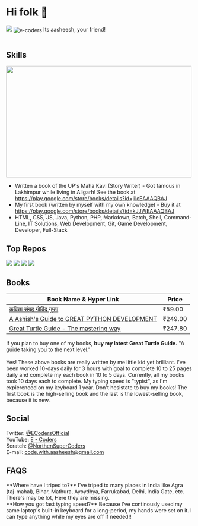 <h1>Hi folk 👋</h1>
<img src="https://github-readme-stats.vercel.app/api?username=e-coders&count_private=true&show_icons=true&theme=nord">
<img src="https://komarev.com/ghpvc/?username=e-coders&label=Profile%20views&color=00e8c1&style=flat" alt="e-coders" align="center"/>
Its aasheesh, your friend!<br>
<br>
<h2>Skills</h2>
<img src="https://quickchart.io/chart?bkg=white&c=%7B%0A%20%20type%3A%20%27bar%27%2C%0A%20%20data%3A%20%7B%0A%20%20%20%20labels%3A%20%5B%27HTML%27%2C%20%27CSS%27%2C%20%27JS%27%2C%20%27Java%27%2C%27Python%27%2C%27PHP%27%2C%27Scratch%27%5D%2C%0A%20%20%20%20datasets%3A%20%5B%7B%0A%20%20%20%20%20%20label%3A%20%27Languages%27%2C%0A%20%20%20%20%20%20data%3A%20%5B95%2C76%2C65%2C43.3%2C67%2C23%2C99%5D%0A%20%20%20%20%7D%5D%0A%20%20%7D%0A%7D" width="500" height="300">

* Written a book of the UP's Maha Kavi (Story Writer) - Got famous in Lakhimpur while living in Aligarh! See the book at <a href="https://play.google.com/store/books/details?id=jilcEAAAQBAJ" target="_blank">https://play.google.com/store/books/details?id=jilcEAAAQBAJ</a>
* My first book (written by myself with my own knowledge) - Buy it at <a href="https://play.google.com/store/books/details?id=kJJWEAAAQBAJ" target="_blank">https://play.google.com/store/books/details?id=kJJWEAAAQBAJ</a>
* HTML, CSS, JS, Java, Python, PHP, Markdown, Batch, Shell, Command-Line, IT Solutions, Web Development, Git, Game Development, Developer, Full-Stack

<h2>Top Repos</h2>
<img style="display:inline-block;" src="https://github-readme-stats.vercel.app/api/pin/?username=educatyeducate&repo=CodeEditor&show_owner=true">
<img style="display:inline-block;" src="https://github-readme-stats.vercel.app/api/pin/?username=e-coders&repo=ButtonMaker&show_owner=true">
<img style="display:inline-block;" src="https://github-readme-stats.vercel.app/api/pin/?username=e-coders&repo=blogmaker&show_owner=true">
<img style="display:inline-block;" src="https://github-readme-stats.vercel.app/api/pin/?username=e-coders&repo=covidtracker&show_owner=true">


<h2>Books</h2>

| Book Name & Hyper Link | Price |
| --- | ----------- |
| <a href="https://play.google.com/store/books/details?id=jilcEAAAQBAJ" target="_blank">कविता संग्रह गोविंद गुप्‍ता</a> | ₹59.00 |
| <a href="https://play.google.com/store/books/details?id=kJJWEAAAQBAJ" target="_blank">	A Ashish's Guide to GREAT PYTHON DEVELOPMENT</a> | ₹249.00  |
| <a href="https://play.google.com/store/books/details?id=ddlqEAAAQBAJ" target="_blank">Great Turtle Guide - The mastering way</a> | ₹247.80 |

If you plan to buy one of my books, **buy my latest Great Turtle Guide.** "A guide taking you to the next level."<br><Br>
Yes! These above books are really written by me little kid yet brilliant. I've been worked 10-days daily for 3 hours with goal to complete 10 to 25 pages daily and complete my each book in 10 to 5 days. Currently, all my books took 10 days each to complete. My typing speed is "typist", as I'm expierenced on my keyboard 1 year. Don't hesistate to buy my books! The first book is the high-selling book and the last is the lowest-selling book, because it is new.

<h2>Social</h2>
Twitter: <a href="https://twitter.com/ECodersOfficial" target="_blank">@ECodersOfficial</a>
<br>
YouTube: <a href="https://www.youtube.com/channel/UCfTTIgSYOwY3gmCI7YhisEA?sub_confirmation=1" target="_blank">E - Coders</a>
<br>
Scratch: <a href="https://scratch.mit.edu/users/NorthenSuperCoders/" target="_blank">@NorthenSuperCoders</a>
<br>
E-mail: <a href="mailto:code.with.aasheesh@gmail.com">code.with.aasheesh@gmail.com</a>

  <h2>FAQS</h2>
**Where have I triped to?** I've triped to many places in India like Agra (taj-mahal), Bihar, Mathura, Ayoydhya, Farrukabad, Delhi, India Gate, etc. There's may be lot, Here they are missing.
<br>
**How you got fast typing speed?** Because I've continously used my same laptop's built-in keyboard for a long-period, my hands were set on it. I can type anything while my eyes are off if needed!!
